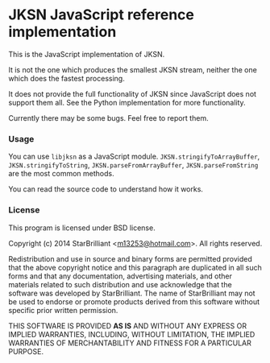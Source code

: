 JKSN JavaScript reference implementation
========================================

This is the JavaScript implementation of JKSN.

It is not the one which produces the smallest JKSN stream, neither the one which does the fastest processing.

It does not provide the full functionality of JKSN since JavaScript does not support them all. See the Python implementation for more functionality.

Currently there may be some bugs. Feel free to report them.

### Usage

You can use `libjksn` as a JavaScript module. `JKSN.stringifyToArrayBuffer`, `JKSN.stringifyToString`, `JKSN.parseFromArrayBuffer`, `JKSN.parseFromString` are the most common methods.

You can read the source code to understand how it works.

### License

This program is licensed under BSD license.

Copyright (c) 2014 StarBrilliant &lt;m13253@hotmail.com&gt;.
All rights reserved.

Redistribution and use in source and binary forms are permitted
provided that the above copyright notice and this paragraph are
duplicated in all such forms and that any documentation,
advertising materials, and other materials related to such
distribution and use acknowledge that the software was developed by
StarBrilliant.
The name of StarBrilliant may not be used to endorse or promote
products derived from this software without specific prior written
permission.

THIS SOFTWARE IS PROVIDED **AS IS** AND WITHOUT ANY EXPRESS OR
IMPLIED WARRANTIES, INCLUDING, WITHOUT LIMITATION, THE IMPLIED
WARRANTIES OF MERCHANTABILITY AND FITNESS FOR A PARTICULAR PURPOSE.
